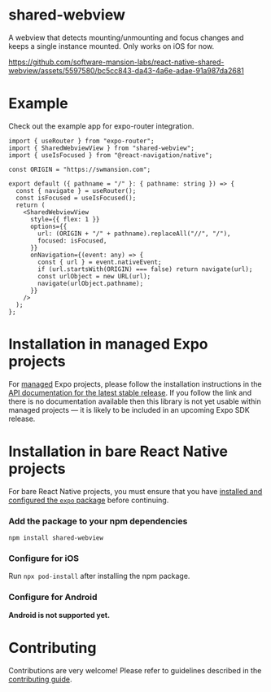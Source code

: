 # shared-webview

A webview that detects mounting/unmounting and focus changes and keeps a single instance mounted.
Only works on iOS for now.

https://github.com/software-mansion-labs/react-native-shared-webview/assets/5597580/bc5cc843-da43-4a6e-adae-91a987da2681

# Example

Check out the example app for expo-router integration.

```example/SharedWebview.tsx
import { useRouter } from "expo-router";
import { SharedWebviewView } from "shared-webview";
import { useIsFocused } from "@react-navigation/native";

const ORIGIN = "https://swmansion.com";

export default ({ pathname = "/" }: { pathname: string }) => {
  const { navigate } = useRouter();
  const isFocused = useIsFocused();
  return (
    <SharedWebviewView
      style={{ flex: 1 }}
      options={{
        url: (ORIGIN + "/" + pathname).replaceAll("//", "/"),
        focused: isFocused,
      }}
      onNavigation={(event: any) => {
        const { url } = event.nativeEvent;
        if (url.startsWith(ORIGIN) === false) return navigate(url);
        const urlObject = new URL(url);
        navigate(urlObject.pathname);
      }}
    />
  );
};
```

# Installation in managed Expo projects

For [managed](https://docs.expo.dev/archive/managed-vs-bare/) Expo projects, please follow the installation instructions in the [API documentation for the latest stable release](#api-documentation). If you follow the link and there is no documentation available then this library is not yet usable within managed projects &mdash; it is likely to be included in an upcoming Expo SDK release.

# Installation in bare React Native projects

For bare React Native projects, you must ensure that you have [installed and configured the `expo` package](https://docs.expo.dev/bare/installing-expo-modules/) before continuing.

### Add the package to your npm dependencies

```
npm install shared-webview
```

### Configure for iOS

Run `npx pod-install` after installing the npm package.

### Configure for Android

**Android is not supported yet.**

# Contributing

Contributions are very welcome! Please refer to guidelines described in the [contributing guide](https://github.com/expo/expo#contributing).
